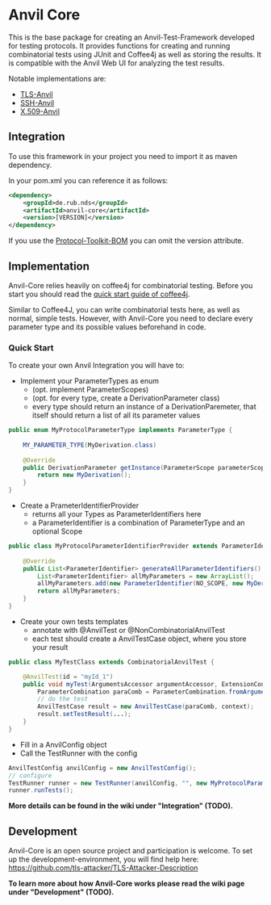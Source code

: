# Anvil Core

This is the base package for creating an Anvil-Test-Framework developed for testing protocols. It provides functions for creating and running combinatorial tests using JUnit and Coffee4j as well as storing the results. It is compatible with the Anvil Web UI for analyzing the test results.

Notable implementations are:

- [TLS-Anvil](https://github.com/tls-attacker/tls-anvil)
- [SSH-Anvil](https://github.com/tls-attacker/SSH-Anvil/)
- [X.509-Anvil](https://github.com/tls-attacker/x509-Anvil)

## Integration

To use this framework in your project you need to import it as maven dependency.

In your pom.xml you can reference it as follows:

```xml
<dependency>
    <groupId>de.rub.nds</groupId>
    <artifactId>anvil-core</artifactId>
    <version>[VERSION]</version>
</dependency>
```

If you use the [Protocol-Toolkit-BOM](https://github.com/tls-attacker/Protocol-Toolkit-BOM) you can omit the version attribute.

## Implementation

Anvil-Core relies heavily on coffee4j for combinatorial testing. Before you start you should read the [quick start guide of coffee4j](https://coffee4j.github.io/).

Similar to Coffee4J, you can write combinatorial tests here, as well as normal, simple tests. However, with Anvil-Core you need to declare every parameter type and its possible values beforehand in code.

### Quick Start

To create your own Anvil Integration you will have to:

- Implement your ParameterTypes as enum
    - (opt. implement ParameterScopes)
    - (opt. for every type, create a DerivationParameter class)
    - every type should return an instance of a DerivationParemeter, that itself should return a list of all its parameter values

```java
public enum MyProtocolParameterType implements ParameterType {
    
    MY_PARAMETER_TYPE(MyDerivation.class)
  
    @Override
    public DerivationParameter getInstance(ParameterScope parameterScope) {
        return new MyDerivation();
    }
}
```

- Create a PrameterIdentifierProvider
    - returns all your Types as ParameterIdentifiers here
    - a ParameterIdentifier is a combination of ParameterType and an optional Scope

```java
public class MyProtocolParameterIdentifierProvider extends ParameterIdentifierProvider {
	
    @Override
    public List<ParameterIdentifier> generateAllParameterIdentifiers() {
        List<ParameterIdentifier> allMyParameters = new ArrayList();
        allMyParameters.add(new ParameterIdentifier(NO_SCOPE, new MyDerivation()));
        return allMyParameters;
    }
}
```

- Create your own tests templates
    - annotate with @AnvilTest or @NonCombinatorialAnvilTest
    - each test should create a AnvilTestCase object, where you store your result

```java
public class MyTestClass extends CombinatorialAnvilTest {

    @AnvilTest(id = "myId_1")
    public void myTest(ArgumentsAccessor argumentAccessor, ExtensionContext context) {
        ParameterCombination paraComb = ParameterCombination.fromArgumentsAccessor(argumentAccessor, new DerivationScope(extensionContext));
        // do the test
        AnvilTestCase result = new AnvilTestCase(paraComb, context);
        result.setTestResult(...);
    }
}
```

- Fill in a AnvilConfig object
- Call the TestRunner with the config

```java
AnvilTestConfig anvilConfig = new AnvilTestConfig();
// configure
TestRunner runner = new TestRunner(anvilConfig, "", new MyProtocolParameterIdentifierProvider());
runner.runTests();
```

**More details can be found in the wiki under "Integration" (TODO).**

## Development

Anvil-Core is an open source project and participation is welcome. To set up the development-environment, you will find help here: <https://github.com/tls-attacker/TLS-Attacker-Description>

**To learn more about how Anvil-Core works please read the wiki page under "Development" (TODO).**